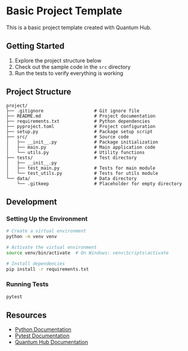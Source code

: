 # Basic Project Template

This is a basic project template created with Quantum Hub.

## Getting Started

1. Explore the project structure below
2. Check out the sample code in the `src` directory
3. Run the tests to verify everything is working

## Project Structure

```
project/
├── .gitignore                   # Git ignore file
├── README.md                    # Project documentation
├── requirements.txt             # Python dependencies
├── pyproject.toml               # Project configuration
├── setup.py                     # Package setup script
├── src/                         # Source code
│   ├── __init__.py              # Package initialization
│   ├── main.py                  # Main application code
│   └── utils.py                 # Utility functions
├── tests/                       # Test directory
│   ├── __init__.py              
│   ├── test_main.py             # Tests for main module
│   └── test_utils.py            # Tests for utils module
└── data/                        # Data directory
    └── .gitkeep                 # Placeholder for empty directory
```

## Development

### Setting Up the Environment

```bash
# Create a virtual environment
python -m venv venv

# Activate the virtual environment
source venv/bin/activate  # On Windows: venv\Scripts\activate

# Install dependencies
pip install -r requirements.txt
```

### Running Tests

```bash
pytest
```

## Resources

- [Python Documentation](https://docs.python.org/)
- [Pytest Documentation](https://docs.pytest.org/)
- [Quantum Hub Documentation](https://docs.quantumhub.example.com/)
